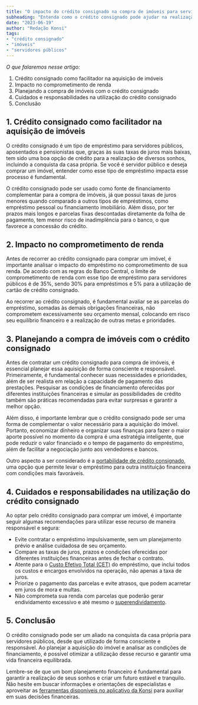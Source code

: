 ```yaml
---
title: "O impacto do crédito consignado na compra de imóveis para servidores públicos"
subheading: "Entenda como o crédito consignado pode ajudar na realização do sonho da casa própria"
date: "2023-06-19"
author: "Redação Konsi"
tags:
- "crédito consignado"
- "imóveis"
- "servidores públicos"
---
```


_O que falaremos nesse artigo:_
1. Crédito consignado como facilitador na aquisição de imóveis
2. Impacto no comprometimento de renda
3. Planejando a compra de imóveis com o crédito consignado
4. Cuidados e responsabilidades na utilização do crédito consignado
5. Conclusão

## 1. Crédito consignado como facilitador na aquisição de imóveis

O crédito consignado é um tipo de empréstimo para servidores públicos, aposentados e pensionistas que, graças às suas taxas de juros mais baixas, tem sido uma boa opção de crédito para a realização de diversos sonhos, incluindo a conquista da casa própria. Se você é servidor público e deseja comprar um imóvel, entender como esse tipo de empréstimo impacta esse processo é fundamental.

O crédito consignado pode ser usado como fonte de financiamento complementar para a compra de imóveis, já que possui taxas de juros menores quando comparado a outros tipos de empréstimos, como empréstimo pessoal ou financiamento imobiliário. Além disso, por ter prazos mais longos e parcelas fixas descontadas diretamente da folha de pagamento, tem menor risco de inadimplência para o banco, o que favorece a concessão do crédito.

## 2. Impacto no comprometimento de renda

Antes de recorrer ao crédito consignado para comprar um imóvel, é importante analisar o impacto do empréstimo no comprometimento de sua renda. De acordo com as regras do Banco Central, o limite de comprometimento de renda com esse tipo de empréstimo para servidores públicos é de 35%, sendo 30% para empréstimos e 5% para a utilização de cartão de crédito consignado.

Ao recorrer ao crédito consignado, é fundamental avaliar se as parcelas do empréstimo, somadas às demais obrigações financeiras, não comprometem excessivamente seu orçamento mensal, colocando em risco seu equilíbrio financeiro e a realização de outras metas e prioridades.

## 3. Planejando a compra de imóveis com o crédito consignado

Antes de contratar um crédito consignado para compra de imóveis, é essencial planejar essa aquisição de forma consciente e responsável. Primeiramente, é fundamental conhecer suas necessidades e prioridades, além de ser realista em relação a capacidade de pagamento das prestações. Pesquisar as condições de financiamento oferecidas por diferentes instituições financeiras e simular as possibilidades de crédito também são práticas recomendadas para evitar surpresas e garantir a melhor opção.

Além disso, é importante lembrar que o crédito consignado pode ser uma forma de complementar o valor necessário para a aquisição do imóvel. Portanto, economizar dinheiro e organizar suas finanças para fazer o maior aporte possível no momento da compra é uma estratégia inteligente, que pode reduzir o valor financiado e o tempo de pagamento do empréstimo, além de facilitar a negociação junto aos vendedores e bancos.

Outro aspecto a ser considerado é a [portabilidade de crédito consignado](aplicativo-de-emprestimo.md), uma opção que permite levar o empréstimo para outra instituição financeira com condições mais favoráveis.

## 4. Cuidados e responsabilidades na utilização do crédito consignado

Ao optar pelo crédito consignado para comprar um imóvel, é importante seguir algumas recomendações para utilizar esse recurso de maneira responsável e segura:

- Evite contratar o empréstimo impulsivamente, sem um planejamento prévio e análise cuidadosa de seu orçamento.
- Compare as taxas de juros, prazos e condições oferecidas por diferentes instituições financeiras antes de fechar o contrato.
- Atente para o [Custo Efetivo Total (CET)](simulacao-emprestimo-consignado.md) do empréstimo, que inclui todos os custos e encargos envolvidos na operação, não apenas a taxa de juros.
- Priorize o pagamento das parcelas e evite atrasos, que podem acarretar em juros de mora e multas.
- Não comprometa sua renda com parcelas que poderão gerar endividamento excessivo e até mesmo o [superendividamento](cuidados-ao-usar-o-crdito-consignado-prevenindo-o-superendividamento.md). 

## 5. Conclusão

O crédito consignado pode ser um aliado na conquista da casa própria para servidores públicos, desde que utilizado de forma consciente e responsável. Ao planejar a aquisição do imóvel e analisar as condições de financiamento, é possível otimizar a utilização desse recurso e garantir uma vida financeira equilibrada.

Lembre-se de que um bom planejamento financeiro é fundamental para garantir a realização de seus sonhos e criar um futuro estável e tranquilo. Não hesite em buscar informações e orientações de especialistas e aproveitar as [ferramentas disponíveis no aplicativo da Konsi](aplicativo-de-emprestimo.md) para auxiliar em suas decisões financeiras.